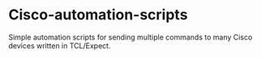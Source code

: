 # Cisco-automation-scripts
Simple automation scripts for sending multiple commands to many Cisco devices written in TCL/Expect.

